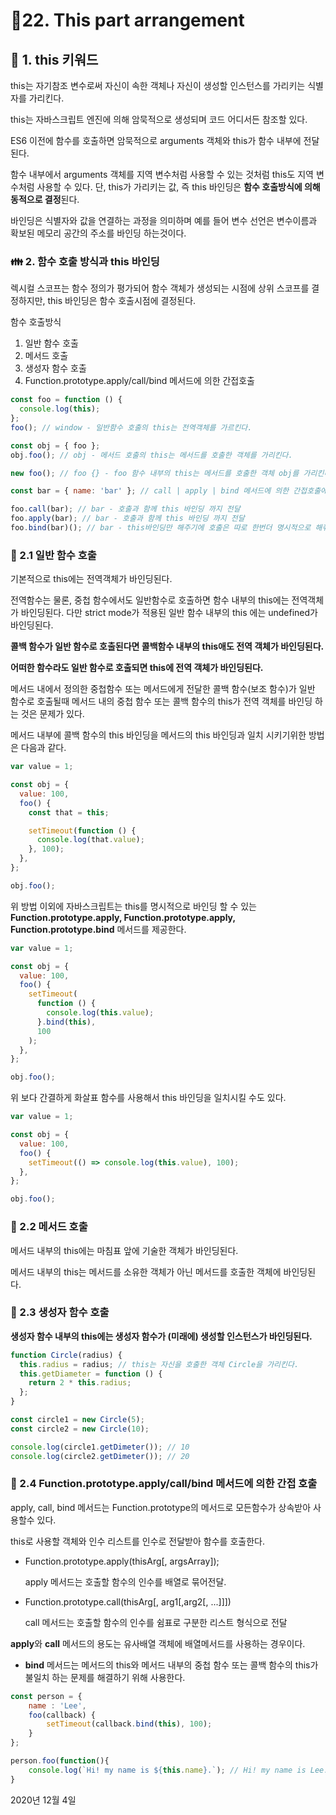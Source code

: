 # 🎈22. This part arrangement

## 🔎 1. this 키워드

this는 자기참조 변수로써 자신이 속한 객체나 자신이 생성할 인스턴스를 가리키는 식별자를 가리킨다.

this는 자바스크립트 엔진에 의해 암묵적으로 생성되며 코드 어디서든 참조할 있다.

ES6 이전에 함수를 호출하면 암묵적으로 arguments 객체와 this가 함수 내부에 전달된다.

함수 내부에서 arguments 객체를 지역 변수처럼 사용할 수 있는 것처럼 this도 지역 변수처럼 사용할 수 있다. 단, this가 가리키는 값, 즉 this 바인딩은 **함수 호출방식에 의해 동적으로 결정**된다.

바인딩은 식별자와 값을 연결하는 과정을 의미하며 예를 들어 변수 선언은 변수이름과 확보된 메모리 공간의 주소를 바인딩 하는것이다.

### 👪 2. 함수 호출 방식과 this 바인딩

렉시컬 스코프는 함수 정의가 평가되어 함수 객체가 생성되는 시점에 상위 스코프를 결정하지만, this 바인딩은 함수 호출시점에 결정된다.

함수 호출방식

1. 일반 함수 호출
2. 메서드 호출
3. 생성자 함수 호출
4. Function.prototype.apply/call/bind 메서드에 의한 간접호출

```javascript
const foo = function () {
  console.log(this);
};
foo(); // window - 일반함수 호출의 this는 전역객체를 가르킨다.

const obj = { foo };
obj.foo(); // obj - 메서드 호출의 this는 메서드를 호출한 객체를 가리킨다.

new foo(); // foo {} - foo 함수 내부의 this는 메서드를 호출한 객체 obj를 가리킨다.

const bar = { name: 'bar' }; // call | apply | bind 메서드에 의한 간접호출에 this는 내부로 전달한 인수에 의해서 결정된다.

foo.call(bar); // bar - 호출과 함께 this 바인딩 까지 전달
foo.apply(bar); // bar - 호출과 함께 this 바인딩 까지 전달
foo.bind(bar)(); // bar - this바인딩만 해주기에 호출은 따로 한번더 명시적으로 해줘야함
```

### 🎨 2.1 일반 함수 호출

기본적으로 this에는 전역객체가 바인딩된다.

전역함수는 물론, 중첩 함수에서도 일반함수로 호출하면 함수 내부의 this에는 전역객체가 바인딩된다. 다만 strict mode가 적용된 일반 함수 내부의 this 에는 undefined가 바인딩된다.

**콜백 함수가 일반 함수로 호출된다면 콜백함수 내부의 this애도 전역 객체가 바인딩된다.**

**어떠한 함수라도 일반 함수로 호출되면 this에 전역 객체가 바인딩된다.**

메서드 내에서 정의한 중첩함수 또는 메서드에게 전달한 콜백 함수(보조 함수)가 일반 함수로 호출될때 메서드 내의 중첩 함수 또는 콜백 함수의 this가 전역 객체를 바인딩 하는 것은 문제가 있다.

메서드 내부에 콜백 함수의 this 바인딩을 메서드의 this 바인딩과 일치 시키기위한 방법은 다음과 같다.

```javascript
var value = 1;

const obj = {
  value: 100,
  foo() {
    const that = this;

    setTimeout(function () {
      console.log(that.value);
    }, 100);
  },
};

obj.foo();
```

위 방법 이외에 자바스크립트는 this를 명시적으로 바인딩 할 수 있는 **Function.prototype.apply, Function.prototype.apply, Function.prototype.bind** 메서드를 제공한다.

```javascript
var value = 1;

const obj = {
  value: 100,
  foo() {
    setTimeout(
      function () {
        console.log(this.value);
      }.bind(this),
      100
    );
  },
};

obj.foo();
```

위 보다 간결하게 화살표 함수를 사용해서 this 바인딩을 일치시킬 수도 있다.

```javascript
var value = 1;

const obj = {
  value: 100,
  foo() {
    setTimeout(() => console.log(this.value), 100);
  },
};

obj.foo();
```

### 👞 2.2 메서드 호출

메서드 내부의 this에는 마침표 앞에 기술한 객체가 바인딩된다.

메서드 내부의 this는 메서드를 소유한 객체가 아닌 메서드를 호출한 객체에 바인딩된다.

### 👟 2.3 생성자 함수 호출

**생성자 함수 내부의 this에는 생성자 함수가 (미래에) 생성할 인스턴스가 바인딩된다.**

```javascript
function Circle(radius) {
  this.radius = radius; // this는 자신을 호출한 객체 Circle을 가리킨다.
  this.getDiameter = function () {
    return 2 * this.radius;
  };
}

const circle1 = new Circle(5);
const circle2 = new Circle(10);

console.log(circle1.getDimeter()); // 10
console.log(circle2.getDimeter()); // 20
```

### 🥾 2.4 Function.prototype.apply/call/bind 메서드에 의한 간접 호출

apply, call, bind 메서드는 Function.prototype의 메서드로 모든함수가 상속받아 사용할수 있다.

this로 사용할 객체와 인수 리스트를 인수로 전달받아 함수를 호출한다.

- Function.prototype.apply(thisArg[, argsArray]);

  apply 메서드는 호출할 함수의 인수를 배열로 묶어전달.

- Function.prototype.call(thisArg[, arg1[,arg2[, ...]]])

  call 메서드는 호출할 함수의 인수를 쉼표로 구분한 리스트 형식으로 전달

**apply**와 **call** 메서드의 용도는 유사배열 객체에 배열메서드를 사용하는 경우이다.

- **bind** 메서드는 메서드의 this와 메서드 내부의 중첩 함수 또는 콜백 함수의 this가 불일치 하는 문제를 해결하기 위해 사용한다.

```javascript
const person = {
	name : 'Lee',
	foo(callback) {
		setTimeout(callback.bind(this), 100);
	}
};

person.foo(function(){
	console.log(`Hi! my name is ${this.name}.`); // Hi! my name is Lee.
}
```

2020년 12월 4일
